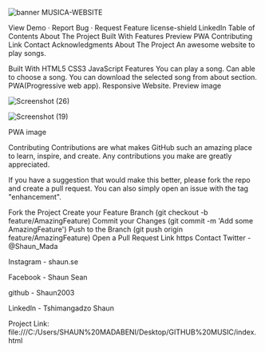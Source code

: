 
![banner](https://github.com/Shaun2003/MUSICA-website/assets/122936635/5c0ab33b-8da4-44c3-845c-a1781b6d682f)
      MUSICA-WEBSITE
      
View Demo 
· Report Bug 
· Request Feature
license-shield LinkedIn
Table of Contents
About The Project
Built With
Features
Preview
PWA
Contributing
Link
Contact
Acknowledgments
About The Project
An awesome website to play songs.

Built With
HTML5	CSS3	JavaScript
Features
You can play a song.
Can able to choose a song.
You can download the selected song from about section.
PWA(Progressive web app).
Responsive Website.
Preview
image

![Screenshot (26)](https://github.com/Shaun2003/MUSICA-website/assets/122936635/ef019475-fc30-4699-9d49-d025c659ccaf)

![Screenshot (19)](https://github.com/Shaun2003/MUSICA-website/assets/122936635/e3ce9b78-e7a2-4ea1-9148-4a9bc0365f97)



PWA
image

Contributing
Contributions are what makes GitHub such an amazing place to learn, inspire, and create. Any contributions you make are greatly appreciated.

If you have a suggestion that would make this better, please fork the repo and create a pull request. You can also simply open an issue with the tag "enhancement".

Fork the Project
Create your Feature Branch (git checkout -b feature/AmazingFeature)
Commit your Changes (git commit -m 'Add some AmazingFeature')
Push to the Branch (git push origin feature/AmazingFeature)
Open a Pull Request
Link
https
Contact
Twitter - @Shaun_Mada

Instagram - shaun.se

Facebook - Shaun Sean

github - Shaun2003

Linkedln - Tshimangadzo Shaun


Project Link: file:///C:/Users/SHAUN%20MADABENI/Desktop/GITHUB%20MUSIC/index.html



